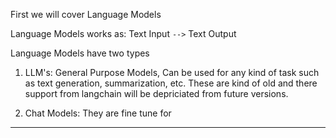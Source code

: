First we will cover Language Models

Language Models works as:
Text Input `-->` Text Output

Language Models have two types

1. LLM's: General Purpose Models, Can be used for any kind of task such as text generation, summarization, etc. These are kind of old and there support from langchain will be depriciated from future versions.

2. Chat Models: They are fine tune for

---
